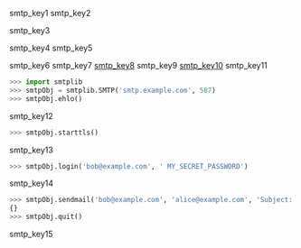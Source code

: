 smtp_key1
smtp_key2


smtp_key3


smtp_key4
smtp_key5


smtp_key6
smtp_key7
[smtp_key8](mailto:&#98;&#x6f;&#98;&#64;&#x65;&#120;&#97;&#x6d;&#112;&#108;&#x65;&#x2e;&#99;&#111;&#109;)
smtp_key9
[smtp_key10](mailto:&#97;&#108;&#105;&#x63;&#x65;&#x40;&#x65;&#120;&#x61;&#109;&#112;&#x6c;&#101;&#x2e;&#99;&#111;&#109;)
smtp_key11


```python
>>> import smtplib
>>> smtpObj = smtplib.SMTP('smtp.example.com', 587)
>>> smtpObj.ehlo()
```
smtp_key12
```python
>>> smtpObj.starttls()
```
smtp_key13
```python
>>> smtpObj.login('bob@example.com', ' MY_SECRET_PASSWORD')
```
smtp_key14
```python
>>> smtpObj.sendmail('bob@example.com', 'alice@example.com', 'Subject: Solong.\nDear Alice, so long and thanks for all the fish. Sincerely, Bob')
{}
>>> smtpObj.quit()
```
smtp_key15
